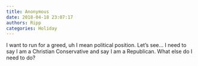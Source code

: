 ```yaml
---
title: Anonymous
date: 2018-04-18 23:07:17
authors: Ripp
categories: Holiday
---
```


 I want to run for a greed, uh I mean political position.   Let’s see...  I need to say I am a Christian Conservative and say I am a Republican.   What else do I need to do?